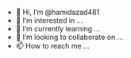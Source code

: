 - 👋 Hi, I’m @hamidazad481
- 👀 I’m interested in ...
- 🌱 I’m currently learning ...
- 💞️ I’m looking to collaborate on ...
- 📫 How to reach me ...

<!---
hamidazad481/hamidazad481 is a ✨ special ✨ repository because its `README.md` (this file) appears on your GitHub profile.
You can click the Preview link to take a look at your changes.
--->

